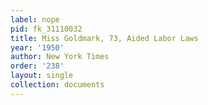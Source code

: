 ```yaml
---
label: nope
pid: fk_31110032
title: Miss Goldmark, 73, Aided Labor Laws
year: '1950'
author: New York Times
order: '238'
layout: single
collection: documents
---
```


